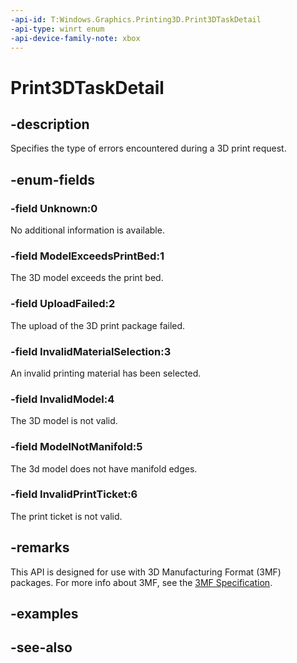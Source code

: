 ```yaml
---
-api-id: T:Windows.Graphics.Printing3D.Print3DTaskDetail
-api-type: winrt enum
-api-device-family-note: xbox
---
```


<!-- Enumeration syntax
public enum Windows.Graphics.Printing3D.Print3DTaskDetail : int
-->

# Print3DTaskDetail

## -description
Specifies the type of errors encountered during a 3D print request.

## -enum-fields
### -field Unknown:0
No additional information is available.

### -field ModelExceedsPrintBed:1
The 3D model exceeds the print bed.

### -field UploadFailed:2
The upload of the 3D print package failed.

### -field InvalidMaterialSelection:3
An invalid printing material has been selected.

### -field InvalidModel:4
The 3D model is not valid.

### -field ModelNotManifold:5
The 3d model does not have manifold edges.

### -field InvalidPrintTicket:6
The print ticket is not valid.


## -remarks
This API is designed for use with 3D Manufacturing Format (3MF) packages. For more info about 3MF, see the [3MF Specification](http://3mf.io/what-is-3mf/3mf-specification/).

## -examples

## -see-also
